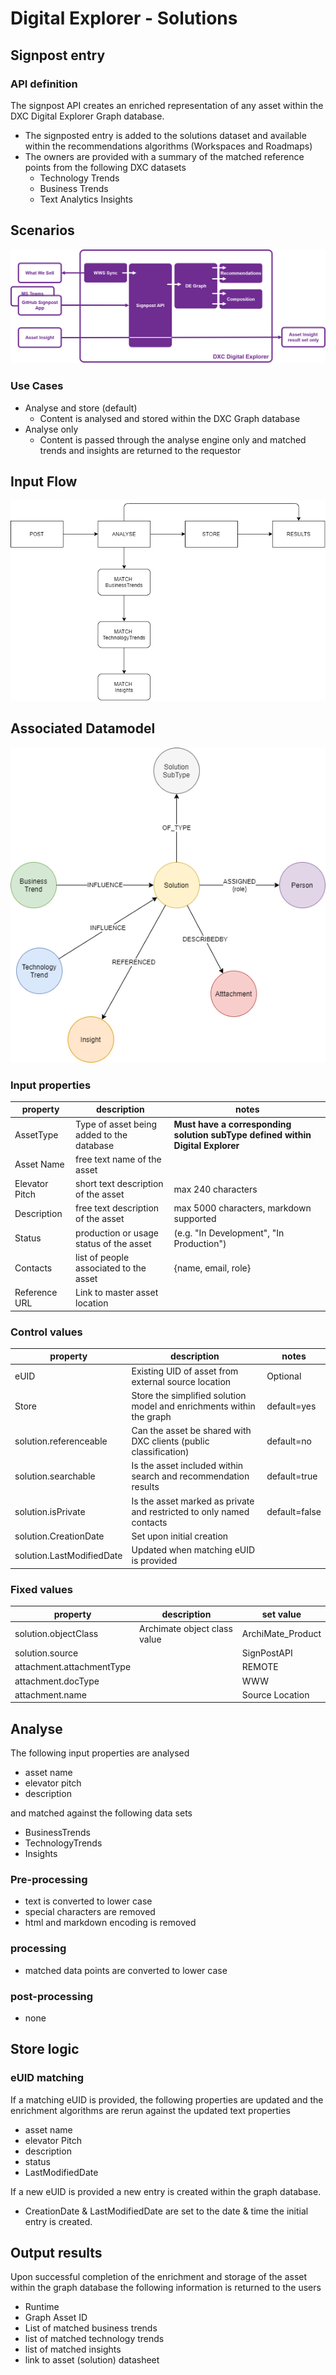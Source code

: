 # Digital Explorer - Solutions
## Signpost entry
### API definition 

The signpost API creates an enriched representation of any asset within the DXC Digital Explorer Graph database.

- The signposted entry is added to the solutions dataset and available within the recommendations algorithms (Workspaces and Roadmaps)
- The owners are provided with a summary of the matched reference points from the following DXC datasets
  - Technology Trends
  - Business Trends
  - Text Analytics Insights


## Scenarios

![image](imagee/../images/Scenerios.png)<br>

### Use Cases

- Analyse and store (default)
  - Content is analysed and stored within the DXC Graph database
- Analyse only
  - Content is passed through the analyse engine only and matched trends and insights are returned to the requestor 


## Input Flow

![image](images/flow.png)<br>

## Associated Datamodel

![image](images/model.png)<br>


### Input properties

|property|description|notes
|---|---|---|
|AssetType|Type of asset being added to the database | **Must have a corresponding solution subType defined within Digital Explorer**
|Asset Name|free text name of the asset
|Elevator Pitch|short text description of the asset|max 240 characters
|Description|free text description of the asset|max 5000 characters, markdown supported
|Status|production or usage status of the asset |(e.g.  "In Development", "In Production")
|Contacts|list of people associated to the asset|{name, email, role}
|Reference URL|Link to master asset location


### Control values 

|property|description|notes
|---|---|---|
|eUID|Existing UID of asset from external source location|Optional
|Store|Store the simplified solution model and enrichments within the graph|default=yes
|solution.referenceable|Can the asset be shared with DXC clients (public classification)|default=no
|solution.searchable|Is the asset included within search and recommendation results|default=true
|solution.isPrivate|Is the asset marked as private and restricted to only named contacts|default=false
|solution.CreationDate|Set upon initial creation
|solution.LastModifiedDate|Updated when matching eUID is provided


### Fixed values

|property|description|set value
|---|---|---|
|solution.objectClass|Archimate object class value|ArchiMate_Product
|solution.source| |SignPostAPI
|attachment.attachmentType| | REMOTE
|attachment.docType| | WWW
|attachment.name| | Source Location


## Analyse

The following input properties are analysed 

- asset name
- elevator pitch
- description

and matched against the following data sets

- BusinessTrends
- TechnologyTrends
- Insights

### Pre-processing
- text is converted to lower case
- special characters are removed
- html and markdown encoding is removed

### processing
- matched data points are converted to lower case


### post-processing

- none

## Store logic

### eUID matching
If a matching eUID is provided, the following properties are updated and the enrichment algorithms are rerun against the updated text properties

- asset name
- elevator Pitch
- description
- status
- LastModifiedDate


If a new eUID is provided a new entry is created within the graph database.

- CreationDate & LastModifiedDate are set to the date & time the initial entry is created.


## Output results

Upon successful completion of the enrichment and storage of the asset within the graph database the following information is returned to the users

- Runtime
- Graph Asset ID
- List of matched business trends
- list of matched technology trends
- list of matched insights
- link to asset (solution) datasheet
